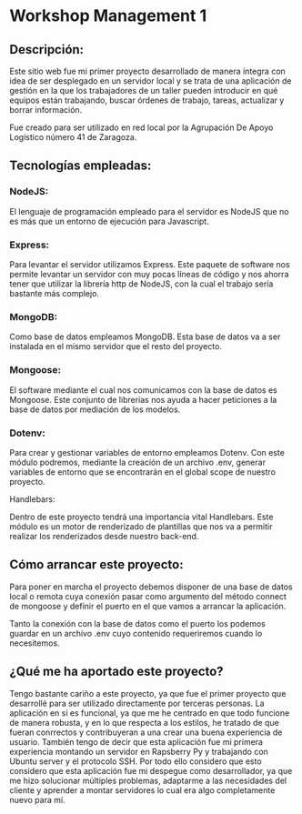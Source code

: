 # Workshop Management 1

## Descripción:

Este sitio web fue mi primer proyecto desarrollado de manera íntegra con idea de ser desplegado en un servidor local y se trata de una aplicación de gestión en la que los trabajadores de un taller pueden introducir en qué equipos están trabajando, buscar órdenes de trabajo, tareas, actualizar y borrar información.

Fue creado para ser utilizado en red local por la Agrupación De Apoyo Logístico número 41 de Zaragoza.

## Tecnologías empleadas:

### NodeJS:

El lenguaje de programación empleado para el servidor es NodeJS que no es más que un entorno de ejecución para Javascript.

### Express:

Para levantar el servidor utilizamos Express. Este paquete de software nos permite levantar un servidor con muy pocas líneas de código y nos ahorra tener que utilizar la librería http de NodeJS, con la cual el trabajo sería bastante más complejo.

### MongoDB:

Como base de datos empleamos MongoDB. Esta base de datos va a ser instalada en el mismo servidor que el resto del proyecto.

### Mongoose:

El software mediante el cual nos comunicamos con la base de datos es Mongoose. Este conjunto de librerías nos ayuda a hacer peticiones a la base de datos por mediación de los modelos.

### Dotenv:

Para crear y gestionar variables de entorno empleamos Dotenv. Con este módulo podremos, mediante la creación de un archivo .env, generar variables de entorno que se encontrarán en el global scope de nuestro proyecto.

Handlebars:

Dentro de este proyecto tendrá una importancia vital Handlebars. Este módulo es un motor de renderizado de plantillas que nos va a permitir realizar los renderizados desde nuestro back-end.

## Cómo arrancar este proyecto:

Para poner en marcha el proyecto debemos disponer de una base de datos local o remota cuya conexión pasar como argumento del método connect de mongoose y definir el puerto en el que vamos a arrancar la aplicación.

Tanto la conexión con la base de datos como el puerto los podemos guardar en un archivo .env cuyo contenido requeriremos cuando lo necesitemos.

## ¿Qué me ha aportado este proyecto?

Tengo bastante cariño a este proyecto, ya que fue el primer proyecto que desarrollé para ser utilizado directamente por terceras personas. La aplicación en sí es funcional, ya que me he centrado en que todo funcione de manera robusta, y en lo que respecta a los estilos, he tratado de que fueran conrrectos y contribuyeran a una crear una buena experiencia de usuario.
También tengo de decir que esta aplicación fue mi primera experiencia montando un servidor en Rapsberry Py y trabajando con Ubuntu server y el protocolo SSH.
Por todo ello considero que esto considero que esta aplicación fue mi despegue como desarrollador, ya que me hizo solucionar múltiples problemas, adaptarme a las necesidades del cliente y aprender a montar servidores lo cual era algo completamente nuevo para mí.

